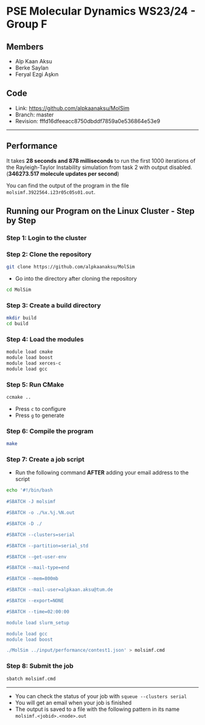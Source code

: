 # PSE Molecular Dynamics WS23/24 - Group F

## Members
- Alp Kaan Aksu
- Berke Saylan
- Feryal Ezgi Aşkın

## Code
- Link:     https://github.com/alpkaanaksu/MolSim
- Branch:   master
- Revision: fffd16dfeeacc8750dbddf7859a0e536864e53e9

---

## Performance

It takes **28 seconds and 878 milliseconds** to run the first 1000 iterations of the Rayleigh-Taylor Instability simulation from task 2 with output disabled. (**346273.517 molecule updates  per second**)

You can find the output of the program in the file `molsimf.3922564.i23r05c05s01.out`.

## Running our Program on the Linux Cluster - Step by Step

### Step 1: Login to the cluster

### Step 2: Clone the repository

```bash
git clone https://github.com/alpkaanaksu/MolSim
```

- Go into the directory after cloning the repository

```bash
cd MolSim
```

### Step 3: Create a build directory

```bash
mkdir build
cd build
```

### Step 4: Load the modules

```bash
module load cmake
module load boost
module load xerces-c
module load gcc
```

### Step 5: Run CMake

```bash
ccmake ..
```

- Press `c` to configure
- Press `g` to generate

### Step 6: Compile the program

```bash
make
```

### Step 7: Create a job script

- Run the following command **AFTER** adding your email address to the script

```bash
echo '#!/bin/bash
        
#SBATCH -J molsimf

#SBATCH -o ./%x.%j.%N.out

#SBATCH -D ./

#SBATCH --clusters=serial

#SBATCH --partition=serial_std  

#SBATCH --get-user-env

#SBATCH --mail-type=end

#SBATCH --mem=800mb

#SBATCH --mail-user=alpkaan.aksu@tum.de

#SBATCH --export=NONE

#SBATCH --time=02:00:00

module load slurm_setup

module load gcc
module load boost

./MolSim ../input/performance/contest1.json' > molsimf.cmd
```

### Step 8: Submit the job

```bash
sbatch molsimf.cmd
```

---

- You can check the status of your job with `squeue --clusters serial`
- You will get an email when your job is finished
- The output is saved to a file with the following pattern in its name `molsimf.<jobid>.<node>.out`